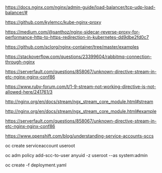 https://docs.nginx.com/nginx/admin-guide/load-balancer/tcp-udp-load-balancer/#

https://github.com/kylemcc/kube-nginx-proxy

https://medium.com/@santhoz/nginx-sidecar-reverse-proxy-for-performance-http-to-https-redirection-in-kubernetes-dd9dbe2fd0c7

https://github.com/sclorg/nginx-container/tree/master/examples

https://stackoverflow.com/questions/23399604/rabbitmq-connection-through-nginx

https://serverfault.com/questions/858067/unknown-directive-stream-in-etc-nginx-nginx-conf86

https://www.ruby-forum.com/t/1-9-stream-not-working-directive-is-not-allowed-here/241761/3

http://nginx.org/en/docs/stream/ngx_stream_core_module.html#stream

http://nginx.org/en/docs/stream/ngx_stream_core_module.html#example

https://serverfault.com/questions/858067/unknown-directive-stream-in-etc-nginx-nginx-conf86

https://www.openshift.com/blog/understanding-service-accounts-sccs


oc create serviceaccount useroot

oc adm policy add-scc-to-user anyuid -z useroot --as system:admin

oc create -f deployment.yaml